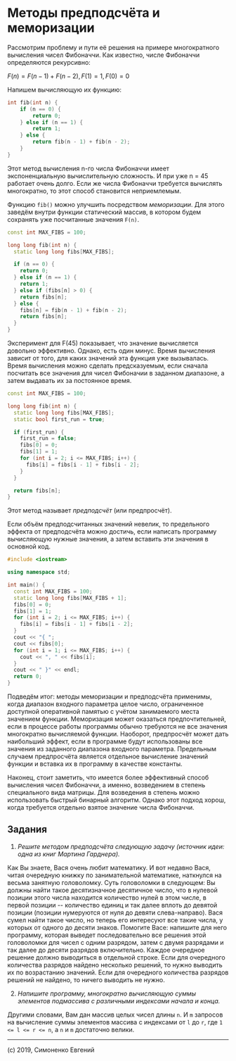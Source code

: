 # Методы предподсчёта и меморизации

Рассмотрим проблему и пути её решения на примере многократного вычисления чисел Фибоначчи. Как известно,
числе Фибоначчи определяются рекурсивно:

$F(n) = F(n - 1) + F(n - 2), F(1) = 1, F(0) = 0$

Напишем вычисляющую их функцию:

``` c++
int fib(int n) {
    if (n == 0) {
        return 0;
    } else if (n == 1) {
        return 1;
    } else {
        return fib(n - 1) + fib(n - 2);
    }
}
```

Этот метод вычисления n-го числа Фибоначчи имеет экспоненциальную вычислительную сложность. И при уже n = 45
работает очень долго. Если же числа Фибоначчи требуется вычислять многократно, то этот способ становится неприемлемым.

Функцию `fib()` можно улучшить посредством _меморизации_. Для этого заведём внутри функции статический массив, в котором будем сохранять уже посчитанные значения `F(n)`.

``` c++
const int MAX_FIBS = 100;

long long fib(int n) {
  static long long fibs[MAX_FIBS];

  if (n == 0) {
    return 0;
  } else if (n == 1) {
    return 1;
  } else if (fibs[n] > 0) {
    return fibs[n];
  } else {
    fibs[n] = fib(n - 1) + fib(n - 2);
    return fibs[n];
  }
}
```

Эксперимент для F(45) показывает, что значение вычисляется довольно эффективно. Однако, есть один минус. Время
вычисления зависит от того, для каких значений эта функция уже вызывалась. Время вычисления можно сделать предсказуемым, если сначала посчитать все значения для чисел Фибоначии в заданном диапазоне, а затем выдавать
их за постоянное время.

``` c++
const int MAX_FIBS = 100;

long long fib(int n) {
  static long long fibs[MAX_FIBS];
  static bool first_run = true;

  if (first_run) {
    first_run = false;
    fibs[0] = 0;
    fibs[1] = 1;
    for (int i = 2; i <= MAX_FIBS; i++) {
      fibs[i] = fibs[i - 1] + fibs[i - 2];
    }
  }

  return fibs[n];
}
```

Этот метод называет _предподсчёт_ (или предпросчёт).

Если объём предподсчитанных значений невелик, то предельного эффекта от предподсчёта можно достичь, если
написать программу вычисляющую нужные значения, а затем вставить эти значения в основной код.

``` c++
#include <iostream>

using namespace std;

int main() {
  const int MAX_FIBS = 100;
  static long long fibs[MAX_FIBS + 1];
  fibs[0] = 0;
  fibs[1] = 1;
  for (int i = 2; i <= MAX_FIBS; i++) {
    fibs[i] = fibs[i - 1] + fibs[i - 2];
  }
  cout << "{ ";
  cout << fibs[0];
  for (int i = 1; i <= MAX_FIBS; i++) {
    cout << ", " << fibs[i];
  }
  cout << " }" << endl;
  return 0;
}
```

Подведём итог: методы меморизации и предподсчёта применимы, когда диапазон входного параметра целое число, 
ограниченное доступной оперативной памятью с учётом занимаемого места значением функции. Меморизация может
оказаться предпочтительней, если в процессе работы программы обычно требуются не все значения многократно
вычисляемой функции. Наоборот, предпросчёт может дать наибольший эффект, если в программе будут использованы
все значения из заданного диапазона входного параметра. Предельным случаем предпросчёта является отдельное
вычисление значений функции и вставка их в программу в качестве константы.

Наконец, стоит заметить, что имеется более эффективный способ вычисления чисел Фибоначчи, а именно, возведением
в степень специального вида матрицы. Для возведения в степень можно использовать быстрый бинарный алгоритм.
Однако этот подход хорош, когда требуется отдельно взятое значение числа Фибоначчи.

## Задания

1) _Решите методом предподсчёта следующую задачу (источник идеи: одна из книг Мартина Гарднера)._

Как Вы знаете, Вася очень любит математику. И вот недавно Вася, читая очередную книжку
по занимательной математике, наткнулся на весьма занятную головоломку. Суть головоломки
в следующем: Вы должны найти такое десятизначное десятичное число, что в нулевой
позиции этого числа находится количество нулей в этом числе, в первой позиции --
количество единиц и так далее вплоть до девятой позиции (позиции нумеруются от нуля до
девяти слева-направо). Вася сумел найти такое число, но теперь его интересуют все такие
числа, у которых от одного до десяти знаков. Помогите Васе: напишите для него программу,
которая выведет последовательно все решения этой головоломки для чисел с одним
разрядом, затем с двумя разрядами и так далее до десяти разрядов включительно. Каждое
очередное решение должно выводиться в отдельной строке. Если для очередного количества
разрядов найдено несколько решений, то нужно выводить их по возрастанию значений. Если
для очередного количества разрядов решений не найдено, то ничего выводить не нужно.

2) _Напишите программу, многократно вычисляющую суммы элементов подмассива с различными индексами начала и
конца._

Другими словами, Вам дан массив целых чисел длины `n`. И `m` запросов на вычисление суммы элементов массива с индексами от `l` до `r`, где `1 <= l <= r <= n`, а `n` и `m` достаточно велики.

***

(c) 2019, Симоненко Евгений
